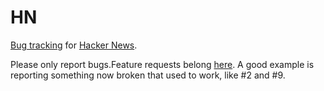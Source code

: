 HN
==

[Bug tracking](https://github.com/HackerNews/HN/issues) for [Hacker News](https://news.ycombinator.com).

Please only report bugs.Feature requests belong [here](https://news.ycombinator.com/item?id=363). A good example is reporting something now broken that used to work, like #2 and #9.
